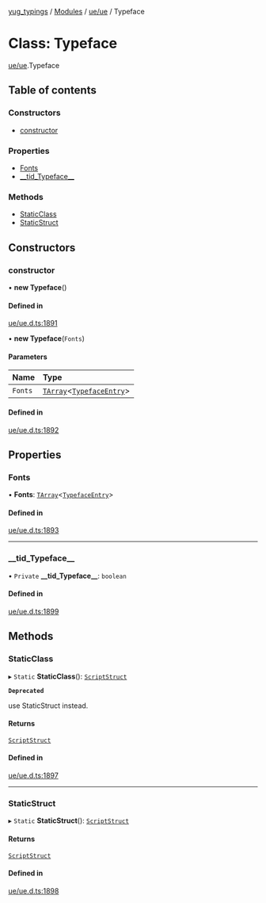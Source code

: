 [yug_typings](../README.md) / [Modules](../modules.md) / [ue/ue](../modules/ue_ue.md) / Typeface

# Class: Typeface

[ue/ue](../modules/ue_ue.md).Typeface

## Table of contents

### Constructors

- [constructor](ue_ue.Typeface.md#constructor)

### Properties

- [Fonts](ue_ue.Typeface.md#fonts)
- [\_\_tid\_Typeface\_\_](ue_ue.Typeface.md#__tid_typeface__)

### Methods

- [StaticClass](ue_ue.Typeface.md#staticclass)
- [StaticStruct](ue_ue.Typeface.md#staticstruct)

## Constructors

### constructor

• **new Typeface**()

#### Defined in

[ue/ue.d.ts:1891](https://github.com/YugMetaverse/yug_typings/blob/25cad34/ue/ue.d.ts#L1891)

• **new Typeface**(`Fonts`)

#### Parameters

| Name | Type |
| :------ | :------ |
| `Fonts` | [`TArray`](../interfaces/ue_puerts.TArray.md)<[`TypefaceEntry`](ue_ue.TypefaceEntry.md)\> |

#### Defined in

[ue/ue.d.ts:1892](https://github.com/YugMetaverse/yug_typings/blob/25cad34/ue/ue.d.ts#L1892)

## Properties

### Fonts

• **Fonts**: [`TArray`](../interfaces/ue_puerts.TArray.md)<[`TypefaceEntry`](ue_ue.TypefaceEntry.md)\>

#### Defined in

[ue/ue.d.ts:1893](https://github.com/YugMetaverse/yug_typings/blob/25cad34/ue/ue.d.ts#L1893)

___

### \_\_tid\_Typeface\_\_

• `Private` **\_\_tid\_Typeface\_\_**: `boolean`

#### Defined in

[ue/ue.d.ts:1899](https://github.com/YugMetaverse/yug_typings/blob/25cad34/ue/ue.d.ts#L1899)

## Methods

### StaticClass

▸ `Static` **StaticClass**(): [`ScriptStruct`](ue_ue.ScriptStruct.md)

**`Deprecated`**

use StaticStruct instead.

#### Returns

[`ScriptStruct`](ue_ue.ScriptStruct.md)

#### Defined in

[ue/ue.d.ts:1897](https://github.com/YugMetaverse/yug_typings/blob/25cad34/ue/ue.d.ts#L1897)

___

### StaticStruct

▸ `Static` **StaticStruct**(): [`ScriptStruct`](ue_ue.ScriptStruct.md)

#### Returns

[`ScriptStruct`](ue_ue.ScriptStruct.md)

#### Defined in

[ue/ue.d.ts:1898](https://github.com/YugMetaverse/yug_typings/blob/25cad34/ue/ue.d.ts#L1898)
